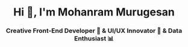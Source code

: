 <h1 align="center">Hi 👋, I'm Mohanram Murugesan</h1>
<h3 align="center">Creative Front-End Developer 🚀 & UI/UX Innovator 🎨 & Data Enthusiast 📊</h3>


